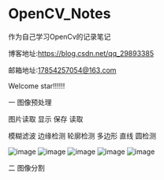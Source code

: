 # OpenCV_Notes
作为自己学习OpenCv的记录笔记

博客地址:https://blog.csdn.net/qq_29893385

邮箱地址:17854257054@163.com


Welcome star!!!!!!

一 图像预处理

图片读取 显示 保存 读取 

模糊滤波  边缘检测 轮廓检测 多边形 直线 圆检测

![image](https://github.com/RenDong3/OpenCV_Notes/blob/master/1_Image%20processing/output_images/3.png)
![image](https://github.com/RenDong3/OpenCV_Notes/blob/master/1_Image%20processing/output_images/6.png)
![image](https://github.com/RenDong3/OpenCV_Notes/blob/master/1_Image%20processing/output_images/7.png)
![image](https://github.com/RenDong3/OpenCV_Notes/blob/master/1_Image%20processing/output_images/8.png)
![image](https://github.com/RenDong3/OpenCV_Notes/blob/master/1_Image%20processing/output_images/10.png)

二 图像分割 

